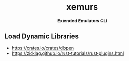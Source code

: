 <div>
  <h1 align="center">xemurs</h1>
  <h4 align="center">Extended Emulators CLI</h4>
</div>

## Load Dynamic Libraries

- https://crates.io/crates/dlopen
- https://zicklag.github.io/rust-tutorials/rust-plugins.html
